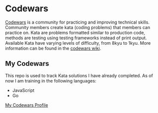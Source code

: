 # Codewars

[Codewars](https://www.codewars.com/) is a community for practicing and improving technical skills. Community members create kata (coding problems) that members can practice on. Kata are problems formatted similar to production code, methods are testing using testing frameworks instead of print output. Available Kata have varying levels of difficulty, from 8kyu to 1kyu. More information can be found in the [codewars wiki](https://github.com/codewars/codewars.com/wiki/About-Codewars).

## My Codewars

This repo is used to track Kata solutions I have already completed. As of now I am training in the following languages:

- JavaScript
- Go

[My Codewars Profile](https://www.codewars.com/users/chrstnfrrs)
